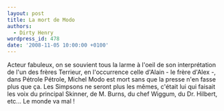 ```yaml
---
layout: post
title: La mort de Modo
authors:
  - Dirty Henry
wordpress_id: 478
date: '2008-11-05 10:00:00 +0100'
---
```

Acteur fabuleux, on se souvient tous la larme à l'oeil de son interprétation de l'un des frères Terrieur, en l'occurrence celle d'Alain - le frère d'Alex -, dans Pétrole Pétrole, Michel Modo est mort sans que la presse n'en fasse plus que ça. Les Simpsons ne seront plus les mêmes, c'était lui qui faisait les voix du principal Skinner, de M. Burns, du chef Wiggum, du Dr. Hilbert, etc... Le monde va mal !
